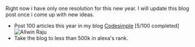 Right now i have only one resolution for this new year. I will update this blog post once i come up with new ideas.

* Post 100 articles this year in my blog [Codesimple](https://www.codesimple.info) [5/100 completed]
![Allwin Raju](https://media.giphy.com/media/3oEjI9byGIPCDolVBK/giphy.gif)
* Take the blog to less than 500k in alexa's rank.
